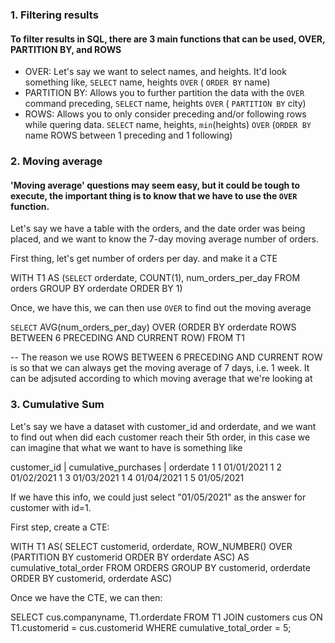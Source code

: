### 1. Filtering results
#### To filter results in SQL, there are 3 main functions that can be used, OVER, PARTITION BY, and ROWS
* OVER: Let's say we want to select names, and heights. It'd look something like, `SELECT` name, heights `OVER` ( `ORDER BY` name)
* PARTITION BY: Allows you to further partition the data with the `OVER` command preceding, `SELECT` name, heights `OVER` ( `PARTITION BY` city)
* ROWS: Allows you to only consider preceding and/or following rows while quering data. `SELECT` name, heights, `min`(heights) `OVER` (`ORDER BY` name ROWS between 1 preceding and 1 following)

### 2. Moving average
#### 'Moving average' questions may seem easy, but it could be tough to execute, the important thing is to know that we have to use the `OVER` function.

Let's say we have a table with the orders, and the date order was being placed, and we want to know the 7-day moving average number of orders.

First thing, let's get number of orders per day. and make it a CTE

WITH T1 AS (`SELECT` orderdate, COUNT(1), num_orders_per_day FROM orders
GROUP BY orderdate
ORDER BY 1)

Once, we have this, we can then use `OVER` to find out the moving average

`SELECT` AVG(num_orders_per_day) OVER (ORDER BY orderdate ROWS BETWEEN 6 PRECEDING AND CURRENT ROW)
FROM T1

-- The reason we use ROWS BETWEEN 6 PRECEDING AND CURRENT ROW is so that we can always get the moving average of 7 days, i.e. 1 week. It can be adjsuted according to which moving 
average that we're looking at


### 3. Cumulative Sum
Let's say we have a dataset with customer_id and orderdate, and we want to find out when did each customer reach their 5th order, in this case we can imagine that what we want to have is something like 

customer_id | cumulative_purchases | orderdate
      1                 1            01/01/2021
      1                 2            01/02/2021
      1                 3            01/03/2021
      1                 4            01/04/2021
      1                 5            01/05/2021

If we have this info, we could just select "01/05/2021" as the answer for customer with id=1.

First step, create a CTE:

WITH T1 AS(
SELECT customerid, orderdate, ROW_NUMBER() OVER
(PARTITION BY customerid
ORDER BY orderdate ASC) AS cumulative_total_order
FROM ORDERS
GROUP BY customerid, orderdate
ORDER BY customerid, orderdate ASC)

Once we have the CTE, we can then:

SELECT cus.companyname, T1.orderdate FROM T1
JOIN customers cus ON T1.customerid = cus.customerid
WHERE cumulative_total_order = 5;




